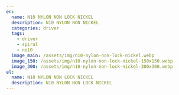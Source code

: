```yaml
---
en:
  name: N10 NYLON NON LOCK NICKEL
  description: N10 NYLON NON NICKEL
  categories: driver
  tags:
    - driver
    - spiral
    - no10
  image_main: /assets/img/n10-nylon-non-lock-nickel.webp
  image_150: /assets/img/n10-nylon-non-lock-nickel-150x150.webp
  image_300: /assets/img/n10-nylon-non-lock-nickel-300x300.webp
el:
  name: N10 NYLON NON LOCK NICKEL
  description: N10 NYLON NON LOCK NICKEL
---
```

